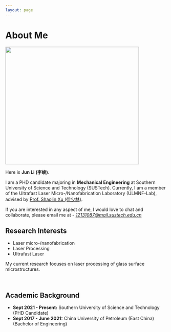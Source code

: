 ```yaml
---
layout: page
---
```


# About Me

<img src="https://junlee98.github.io/junli1.jpeg" class="floatpic" width="417" height="368">

Here is **Jun Li (李峻)**.

I am a PHD candidate majoring in **Mechanical Engineering** at Southern University of Science and Technology (SUSTech). Currently, I am a member of the Ultrafast Laser Micro-/Nanofabrication Laboratory (ULMNF-Lab), advised by [Prof. Shaolin Xu (徐少林)](https://faculty.sustech.edu.cn/?tagid=xusl&iscss=1&snapid=1&orderby=date&go=1).

If you are interested in any aspect of me, I would love to chat and collaborate, please email me at - *12131087@mail.sustech.edu.cn*
<br>

## Research Interests

- Laser micro-/nanofabrication
- Laser Processing
- Ultrafast Laser

My current research focuses on laser processing of glass surface microstructures.

<br>

## Academic Background

- **Sept 2021 - Present:** Southern University of Science and Technology (PHD Candidate)
- **Sept 2017 - June 2021:** China University of Petroleum (East China) (Bachelor of Engineering)

<br>

